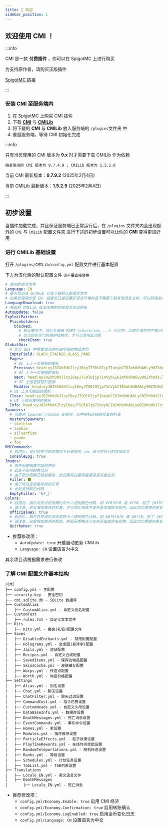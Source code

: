 ```yaml
---
title: 👋 欢迎
sidebar_position: 1
---
```


<!-- ![](https://count.kjchmc.cn/get/@SnowyMC?theme=minecraft) -->

## 欢迎使用 CMI ！

:::info

CMI 是一款 **付费插件** ，你可以在 SpigotMC 上进行购买

为支持原作者，请购买正版插件

[SpigotMC 链接](https://www.spigotmc.org/resources/cmi-300-commands-insane-kits-portals-essentials-economy-mysql-sqlite-much-more.3742/)

:::

### 安装 CMI 至服务端内

1. 在 SpigotMC 上购买 CMI 插件
2. 下载 **[CMI](https://www.spigotmc.org/resources/cmi-300-commands-insane-kits-portals-essentials-economy-mysql-sqlite-much-more.3742/)** 与 **[CMILib](https://www.spigotmc.org/resources/cmilib.87610/)**
3. 将下载的 **CMI** 与 **CMILib** 放入服务端的 `/plugins`文件夹 中
4. 重启服务端，等待 CMI 初始化完成

:::info

只有当您使用的 CMI 版本为 **9.x** 时才需要下载 CMILib 作为依赖

`编者使用的 CMI 版本为 9.7.4.9 ; CMILib 版本为 1.5.1.0`

当前 CMI 最新版本：**9.7.9.2** (2025年2月4日)

当前 CMILib 最新版本：**1.5.2.9** (2025年2月4日)

:::

## 初步设置

当插件加载完成，并且保证服务端已正常运行后，在 `/plugins` 文件夹内会出现额外的 `CMI` 与 `CMILib` 配置文件夹
进行下述的初步设置可以让你的 **CMI** 变得更加好用

### 进行 CMILib 基础设置

打开 `/plugins/CMILib/config.yml` 配置文件进行基本配置

下方为汉化后的默认配置文件  `请不要直接替换`

```yaml
# 使用的语言文件
Language: EN
# 是否自动从 GitHub 仓库下载默认的语言文件
# 如果您使用的是 EN，或者您已经设置好语言环境并且不需要下载其他语言文件，可以禁用此功能
LanguageDownload: true
# 有新的 CMILib 版本发布的时候是否自动更新
AutoUpdate: false
ExploitPatcher:
  Placeholders:
    blocked:
      # 默认情况下，我们会屏蔽 PAPI %checkitem_...% 占位符，以避免潜在的严重问题
      # 仅当您有专门的保护措施时，才可以禁用此功能
      checkItem: true
GlobalGui:
  # 定义 GUI 中需要填充的空白字段的物品类型
  EmptyField: BLACK_STAINED_GLASS_PANE
  Pages:
    # UI 上上一页按钮的图标
    Previous: head:eyJ0ZXh0dXJlcyI6eyJTS0lOIjp7InVybCI6Imh0dHA6Ly90ZXh0dXJlcy5taW5lY3JhZnQubmV0L3RleHR1cmUvMzdhZWU5YTc1YmYwZGY3ODk3MTgzMDE1Y2NhMGIyYTdkNzU1YzYzMzg4ZmYwMTc1MmQ1ZjQ0MTlmYzY0NSJ9fX0=
    # UI 上下一页按钮的图标
    Next: head:eyJ0ZXh0dXJlcyI6eyJTS0lOIjp7InVybCI6Imh0dHA6Ly90ZXh0dXJlcy5taW5lY3JhZnQubmV0L3RleHR1cmUvNjgyYWQxYjljYjRkZDIxMjU5YzBkNzVhYTMxNWZmMzg5YzNjZWY3NTJiZTM5NDkzMzgxNjRiYWM4NGE5NmUifX19
    # UI 上信息按钮的图标
    Middle: head:eyJ0ZXh0dXJlcyI6eyJTS0lOIjp7InVybCI6Imh0dHA6Ly90ZXh0dXJlcy5taW5lY3JhZnQubmV0L3RleHR1cmUvZmEyYWZhN2JiMDYzYWMxZmYzYmJlMDhkMmM1NThhN2RmMmUyYmFjZGYxNWRhYzJhNjQ2NjJkYzQwZjhmZGJhZCJ9fX0=
  # UI 上关闭按钮的图标
  Close: head:eyJ0ZXh0dXJlcyI6eyJTS0lOIjp7InVybCI6Imh0dHA6Ly90ZXh0dXJlcy5taW5lY3JhZnQubmV0L3RleHR1cmUvYzM4YWIxNDU3NDdiNGJkMDljZTAzNTQzNTQ5NDhjZTY5ZmY2ZjQxZDllMDk4YzY4NDhiODBlMTg3ZTkxOSJ9fX0=
  # UI 上提示按钮的图标
  Info: head:eyJ0ZXh0dXJlcyI6eyJTS0lOIjp7InVybCI6Imh0dHA6Ly90ZXh0dXJlcy5taW5lY3JhZnQubmV0L3RleHR1cmUvMjcwNWZkOTRhMGM0MzE5MjdmYjRlNjM5YjBmY2ZiNDk3MTdlNDEyMjg1YTAyYjQzOWUwMTEyZGEyMmIyZTJlYyJ9fX0=
Spawners:
  # 当使用 spawner:random 变量时，从中随机选择刷怪蛋的列表
  mysterySpawners:
  - skeleton
  - zombie
  - silverfish
  - panda
  - fox
RMCCommands:
  # 启用后，我们将在可能的情况下记录使用 rmc 命令时执行的具体命令
  ConsoleLog: true
Images:
  # 用于创建图像字段的符号
  # 此处不支持颜色代码
  # 由于部分图像已经被缓存，此设置将在服务器重启后完全生效
  Filler: ⬛
  # 用于填充空图像字段的符号
  # 此处支持颜色代码
  EmptyFiller: '&7_|'
Colors:
  # 启用后，插件将尝试检测简化的十六进制颜色代码，如 #f6f6f6 或 #ff6，除了 {#f6f6f6} 和 {#red} 格式之外
  # 请注意，这会增加额外的检查，并且简化格式不支持渐变或命名颜色，因此您仍需使用更复杂的格式来实现这些效果
  OfficialHex: true
  # 启用后，插件将尝试检测另类的十六进制颜色代码，如 &#f6f6f6 或 &#ff6，除了 {#f6f6f6} 和 {#red} 格式之外
  # 请注意，这会增加额外的检查，并且另类格式不支持渐变或命名颜色，因此您仍需使用更复杂的格式来实现这些效果
  QuirkyHex: true
```

- 推荐修改项：
    - `AutoUpdate: true`  开启自动更新 CMiLib
    - `Language: CN`  设置语言为中文

其余项目请根据需求进行修改

### 了解 CMI 配置文件基本结构

```
/CMI
├── config.yml - 主配置
├── security.key - 安全密钥
├── cmi.sqlite.db - SQLite 数据库
├── CustomAlias
│   ├── CustomAlias.yml - 自定义别名配置
├── CustomText
│   ├── rules.txt - 自定义文本文件
├── Kits
│   ├── Kits.yml - 套装(礼包)配置文件
├── Saves
│   ├── DisabledEnchants.yml - 禁用附魔配置
│   ├── Holograms.yml - 全息图(悬浮字)配置
│   ├── Jails.yml - 监狱配置
│   ├── Recipes.yml - 自定义合成配置
│   ├── SavedItems.yml - 保存的物品配置
│   ├── SkinsCache.yml - 皮肤缓存配置
│   ├── Warps.yml - 传送点配置
│   ├── Worth.yml - 物品价格配置
├── Settings
│   ├── Alias.yml - 别名设置
│   ├── Chat.yml - 聊天设置
│   ├── ChatFilter.yml - 聊天过滤设置
│   ├── CommandCost.yml - 指令花费设置
│   ├── CustomHeads.yml - 自定义头颅设置
│   ├── DataBaseInfo.yml - 数据库设置
│   ├── DeathMessages.yml - 死亡消息设置
│   ├── EventCommands.yml - 事件命令设置
│   ├── Homes.yml - 家设置
│   ├── Modules.yml - 插件模块设置
│   ├── ParticleEffects.yml - 粒子效果设置
│   ├── PlayTimeRewards.yml - 在线时间奖励设置
│   ├── RandomTeleportations.yml - 随机传送设置
│   ├── Ranks.yml - 等级设置
│   ├── Schedules.yml - 计划任务设置
│   ├── TabList.yml - TAB列表设置
├── Translations
│   ├── Locale_EN.yml - 英文语言文件
│   ├── DeathMessages
│       ├── Locale_EN.yml - 死亡消息
```

- 推荐修改项：
    - `config.yml/Economy.Enable: true`  启用 CMI 经济
    - `config.yml/Economy.Confirmation: true`  启用转账确认
    - `config.yml/Economy.LogEnabled: true`  启用金币变化日志
    - `config.yml/Language: CN`  设置语言为中文